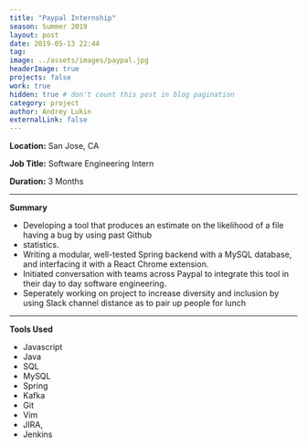 ```yaml
---
title: "Paypal Internship"
season: Summer 2019
layout: post
date: 2019-05-13 22:44
tag: 
image: ../assets/images/paypal.jpg
headerImage: true
projects: false
work: true
hidden: true # don't count this post in blog pagination
category: project
author: Andrey Lukin
externalLink: false
---
```


**Location:** San Jose, CA

**Job Title:** Software Engineering Intern

**Duration:** 3 Months

---

**Summary**

* Developing a tool that produces an estimate on the likelihood of a file having a bug by using past Github
* statistics.
* Writing a modular, well-tested Spring backend with a MySQL database, and interfacing it with a React Chrome extension.
* Initiated conversation with teams across Paypal to integrate this tool in their day to day software engineering.
* Seperately working on project to increase diversity and inclusion by using Slack channel distance as to pair up people for lunch

---

**Tools Used**
- Javascript
- Java
- SQL
- MySQL
- Spring
- Kafka
- Git
- Vim
- JIRA,
- Jenkins